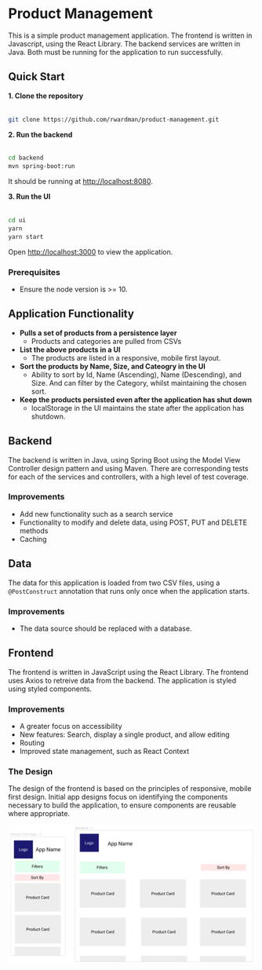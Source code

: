 # Product Management

This is a simple product management application. The frontend is written in Javascript, using the React Library. The backend services are written in Java. Both must be running for the application to run successfully.

## Quick Start

**1. Clone the repository**

```bash

git clone https://github.com/rwardman/product-management.git

```

**2. Run the backend**

```bash

cd backend
mvn spring-boot:run

```

It should be running at [http://localhost:8080](http://localhost:8080).

**3. Run the UI**

```bash

cd ui
yarn
yarn start

```

Open [http://localhost:3000](http://localhost:3000) to view the application.

### Prerequisites

- Ensure the node version is >= 10.

## Application Functionality

- **Pulls a set of products from a persistence layer**
  - Products and categories are pulled from CSVs
- **List the above products in a UI**
  - The products are listed in a responsive, mobile first layout.
- **Sort the products by Name, Size, and Cateogry in the UI**
  - Ability to sort by Id, Name (Ascending), Name (Descending), and Size. And can filter by the Category, whilst maintaining the chosen sort.
- **Keep the products persisted even after the application has shut down**
  - localStorage in the UI maintains the state after the application has shutdown.

## Backend

The backend is written in Java, using Spring Boot using the Model View Controller design pattern and using Maven. There are corresponding tests for each of the services and controllers, with a high level of test coverage.

### Improvements

- Add new functionality such as a search service
- Functionality to modify and delete data, using POST, PUT and DELETE methods
- Caching

## Data

The data for this application is loaded from two CSV files, using a `@PostConstruct` annotation that runs only once when the application starts.

### Improvements

- The data source should be replaced with a database.

## Frontend

The frontend is written in JavaScript using the React Library. The frontend uses Axios to retreive data from the backend. The application is styled using styled components.

### Improvements

- A greater focus on accessibility
- New features: Search, display a single product, and allow editing
- Routing
- Improved state management, such as React Context

### The Design

The design of the frontend is based on the principles of responsive, mobile first design. Initial app designs focus on identifying the components necessary to build the application, to ensure components are reusable where appropriate.

![App Design](./AppDesign.png)
